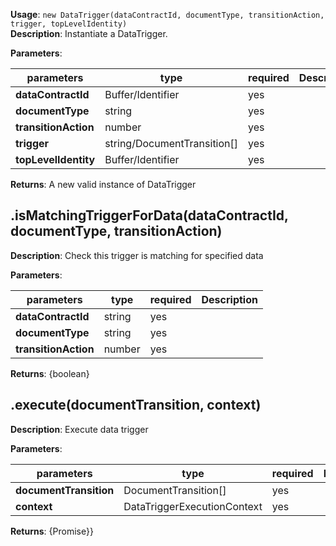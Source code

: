 **Usage**: `new DataTrigger(dataContractId, documentType, transitionAction, trigger, topLevelIdentity)`  
**Description**: Instantiate a DataTrigger.

**Parameters**:

| parameters                            | type                      | required           | Description               |  
|---------------------------------------|---------------------------|--------------------| --------------------------|
| **dataContractId**                    | Buffer/Identifier         | yes                |                           |
| **documentType**                      | string                    | yes                |                           |
| **transitionAction**                  | number                    | yes                |                           |
| **trigger**                           |string/DocumentTransition[]| yes                |                           |
| **topLevelIdentity**                  | Buffer/Identifier         | yes                |                           |

**Returns**: A new valid instance of DataTrigger

## .isMatchingTriggerForData(dataContractId, documentType, transitionAction)

**Description**: Check this trigger is matching for specified data

**Parameters**: 

| parameters                            | type                      | required           | Description               |  
|---------------------------------------|---------------------------|--------------------| --------------------------|
| **dataContractId**                    | string                    | yes                |                           |
| **documentType**                      | string                    | yes                |                           |
| **transitionAction**                  | number                    | yes                |                           |

**Returns**: {boolean}

## .execute(documentTransition, context)

**Description**: Execute data trigger

**Parameters**: 

| parameters                            | type                        | required           | Description               |  
|---------------------------------------|-----------------------------|--------------------| --------------------------|
| **documentTransition**                | DocumentTransition[]        | yes                |                           |
| **context**                           | DataTriggerExecutionContext | yes                |                           |

**Returns**: {Promise<DataTriggerExecutionResult>}}
